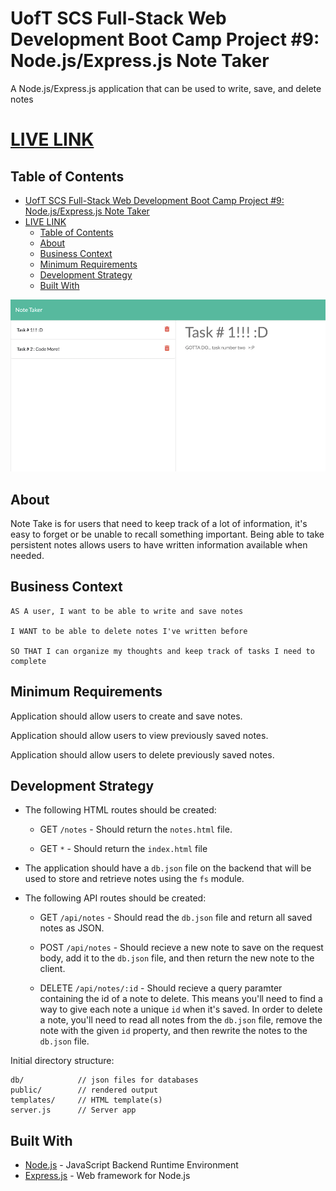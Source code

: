 # UofT SCS Full-Stack Web Development Boot Camp Project #9: Node.js/Express.js Note Taker

A Node.js/Express.js application that can be used to write, save, and delete notes

# [LIVE LINK](https://notetakerapps.herokuapp.com/)

## Table of Contents

- [UofT SCS Full-Stack Web Development Boot Camp Project #9: Node.js/Express.js Note Taker](#uoft-scs-full-stack-web-development-boot-camp-project-9-nodejsexpressjs-note-taker)
- [LIVE LINK](#live-link)
  - [Table of Contents](#table-of-contents)
  - [About](#about)
  - [Business Context](#business-context)
  - [Minimum Requirements](#minimum-requirements)
  - [Development Strategy](#development-strategy)
  - [Built With](#built-with)




![](screenShot.PNG)



## About

Note Take is for users that need to keep track of a lot of information, it's easy to forget or be unable to recall something important. Being able to take persistent notes allows users to have written information available when needed.

## Business Context

```
AS A user, I want to be able to write and save notes

I WANT to be able to delete notes I've written before

SO THAT I can organize my thoughts and keep track of tasks I need to complete
```

## Minimum Requirements

Application should allow users to create and save notes.

Application should allow users to view previously saved notes.

Application should allow users to delete previously saved notes.

## Development Strategy

* The following HTML routes should be created:

  * GET `/notes` - Should return the `notes.html` file.

  * GET `*` - Should return the `index.html` file

* The application should have a `db.json` file on the backend that will be used to store and retrieve notes using the `fs` module.

* The following API routes should be created:

  * GET `/api/notes` - Should read the `db.json` file and return all saved notes as JSON.

  * POST `/api/notes` - Should recieve a new note to save on the request body, add it to the `db.json` file, and then return the new note to the client.

  * DELETE `/api/notes/:id` - Should recieve a query paramter containing the id of a note to delete. This means you'll need to find a way to give each note a unique `id` when it's saved. In order to delete a note, you'll need to read all notes from the `db.json` file, remove the note with the given `id` property, and then rewrite the notes to the `db.json` file.

Initial directory structure:

```
db/            // json files for databases
public/        // rendered output
templates/     // HTML template(s)
server.js      // Server app
```

## Built With

- [Node.js](https://nodejs.org/en/) - JavaScript Backend Runtime Environment
- [Express.js](http://expressjs.com/) - Web framework for Node.js 
